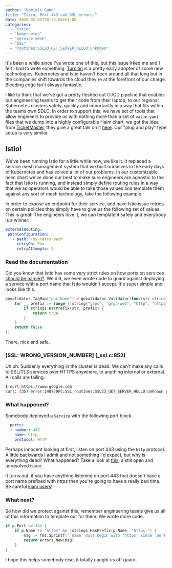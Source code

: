 ```yaml
---
author: "Dominic Gunn"
title: "Istio, Port 443 and SSL errors."
date: 2020-02-05T20:25:03+01:00
categories:
  - "istio"
  - "kubernetes"
  - "service mesh"
  - "SSL"
  - "routines:SSL23_GET_SERVER_HELLO:unknown"
---
```


It's been a while since I've wrote one of this, but this issue irked me and I felt I had to write something. [Turnitin](https://turnitin.com) is a pretty early adopter of some new technologies, Kubernetes and Istio haven't been around all that long but in the companies shift towards the cloud they're at the forefront of our charge. Bleeding edge isn't always fantastic.

I like to think that we've got a pretty fleshed out CI/CD pipeline that enables our engineering teams to get their code from their laptop, to our regional Kubernetes clusters safely, quickly and importantly in a way that fits within the teams own SDLC. In order to support this, we have set of tools that allow engineers to provide us with nothing more than a set of `value.yaml` files that we dump into a highly configurable Helm chart, we got the idea from [TicketMaster](https://ticketmaster.com), they give a great talk on it [here](https://www.youtube.com/watch?v=HzJ9ycX1h0c). Our "plug and play" type setup is very similar.

## Istio!

We've been running Istio for a little while now, we like it. It replaced a service mesh management system that we built ourselves in the early days of Kubernetes and has solved a lot of our problems. In our customizable helm chart we've done our best to make sure engineers are agnostic to the fact that Istio is running, and instead simply define routing rules in a way that we as operators would be able to take those values and template them against any sort of mesh technology, take the following example.

In order to expose an endpoint for their service, and have Istio issue retries on certain policies they simply have to give us the following set of values. This is great! The engineers love it, we can template it safely and everybody is a winner.

```yaml
externalRouting:
 pathConfiguration:
   - path: /my-retry-path
     retryOn: 5xx
     retryAttempts: 2
```

### Read the documentation

Did you know that Istio has some very strict rules on how ports on services [should be named?](https://istio.io/docs/ops/configuration/traffic-management/protocol-selection/). We did, we even wrote code to guard against deploying a service with a port name that Istio wouldn't accept. It's super simple and looks like this.

```go
govalidator.TagMap["portName"] = govalidator.Validator(func(str string) bool {
	for _, prefix := range []string{"grpc", "grpc-web", "http", "http2", .... } {
		if strings.HasPrefix(str, prefix) {
			return true
		}
	}
	return false
})
```

There, nice and safe.

### [SSL: WRONG_VERSION_NUMBER] (_ssl.c:852)

Uh oh. Suddenly everything in the cluster is dead. We can't make any calls to SSL/TLS services over HTTPS anywhere, to anything internal or external. All calls are failing.

```bash
$ curl https://www.google.com
curl: (35) error:140770FC:SSL routines:SSL23_GET_SERVER_HELLO:unknown protocol.
```

### What happened? 

Somebody deployed a `Service` with the following port block.

```yaml
  ports:
  - number: 443
    name: http
    protocol: HTTP
```

Perhaps innocent looking at first, listen on port 443 using the `http` protocol. A little backwards I admit and not something I'd expect, but why is everything dead? What happened? Take a look at [this](https://github.com/istio/istio/issues/16458), a still open and unresolved issue. 

It turns out, if you have anything listening on port 443 that doesn't have a port name prefixed with _https_ then you're going to have a really bad time. Be careful [kiam users](https://github.com/uswitch/kiam/blob/master/helm/kiam/templates/server-service.yaml#L38)!

### What next?

So how did we protect against this, remember engineering teams give us all of this information to template our for them. We wrote more code.

```go
if p.Port == 443 {
    if p.Name != "https" && !strings.HasPrefix(p.Name, "https-") {
        msg := fmt.Sprintf("`name` must begin with 'https' since `port` is 443 but is '%s'", p.Name)
        return errors.New(msg)
    }
}
```

I hope this helps somebody else, it totally caught us off guard.